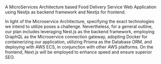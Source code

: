 A MicroServices Architecture based Food Delivery Service Web Application using Nestjs as backend framework and Nextjs for frontend.

In light of the Microservice Architecture, specifying the exact technologies we intend to utilize poses a challenge. Nevertheless, for a general outline, our plan includes leveraging Nest.js as the backend framework, employing GraphQL as the Microservice connection gateway, adopting Docker for containerizing our application, utilizing Prisma as the Database ORM, and deploying with AWS ECS, in conjunction with other AWS platforms. On the frontend, Next.js will be employed to enhance speed and ensure superior SEO. 